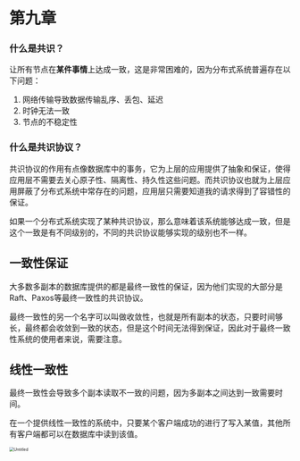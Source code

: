 # 第九章

### 什么是共识？

让所有节点在**某件事情**上达成一致，这是非常困难的，因为分布式系统普遍存在以下问题：

1. 网络传输导致数据传输乱序、丢包、延迟
2. 时钟无法一致
3. 节点的不稳定性

### 什么是共识协议？

共识协议的作用有点像数据库中的事务，它为上层的应用提供了抽象和保证，使得应用层不需要去关心原子性、隔离性、持久性这些问题。而共识协议也就为上层应用屏蔽了分布式系统中常存在的问题，应用层只需要知道我的请求得到了容错性的保证。

如果一个分布式系统实现了某种共识协议，那么意味着该系统能够达成一致，但是这个一致是有不同级别的，不同的共识协议能够实现的级别也不一样。

## 一致性保证

大多数多副本的数据库提供的都是最终一致性的保证，因为他们实现的大部分是Raft、Paxos等最终一致性的共识协议。

最终一致性的另一个名字可以叫做收敛性，也就是所有副本的状态，只要时间够长，最终都会收敛到一致的状态，但是这个时间无法得到保证，因此对于最终一致性系统的使用者来说，需要注意。

## 线性一致性

最终一致性会导致多个副本读取不一致的问题，因为多副本之间达到一致需要时间。

在一个提供线性一致性的系统中，只要某个客户端成功的进行了写入某值，其他所有客户端都可以在数据库中读到该值。

<img src="https://wtsclwq.oss-cn-beijing.aliyuncs.com/ch09-fig01.png" alt="Untitled" style="zoom:50%;" />

